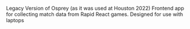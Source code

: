 Legacy Version of Osprey (as it was used at Houston 2022)
Frontend app for collecting match data from Rapid React games. Designed for use with laptops
